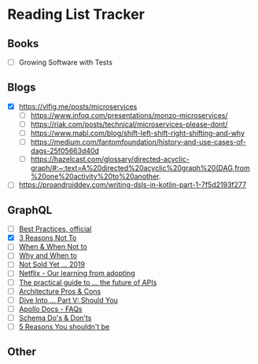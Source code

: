 # Reading List Tracker
## Books

- [ ] Growing Software with Tests

## Blogs
- [x] https://vlfig.me/posts/microservices
  - [ ] https://www.infoq.com/presentations/monzo-microservices/
  - [ ] https://riak.com/posts/technical/microservices-please-dont/
  - [ ] https://www.mabl.com/blog/shift-left-shift-right-shifting-and-why
  - [ ] https://medium.com/fantomfoundation/history-and-use-cases-of-dags-25f05663d40d
  - [ ] https://hazelcast.com/glossary/directed-acyclic-graph/#:~:text=A%20directed%20acyclic%20graph%20(DAG,from%20one%20activity%20to%20another.
-  [ ] https://proandroiddev.com/writing-dsls-in-kotlin-part-1-7f5d2193f277

## GraphQL
- [ ] [Best Practices, official](https://graphql.org/learn/best-practices/)
- [x] [3 Reasons Not To](https://blog.hitchhq.com/graphql-3-reasons-not-to-use-it-7715f60cb934) 
- [ ] [When & When Not to](https://www.partech.nl/nl/publicaties/2020/06/when-and-when-not-to-use-graphql)
- [ ] [Why and When to](https://dzone.com/articles/why-and-when-to-use-graphql-1)
- [ ] [Not Sold Yet ... 2019](https://www.infoq.com/presentations/netflix-graphql/)
- [ ] [Netflix - Our learning from adopting](https://netflixtechblog.com/our-learnings-from-adopting-graphql-f099de39ae5f)
- [ ] [The practical guide to ... the future of APIs](https://techbeacon.com/app-dev-testing/practical-guide-graphql-future-apis)
- [ ] [Architecture Pros & Cons](https://www.altexsoft.com/blog/engineering/graphql-core-features-architecture-pros-and-cons/)
- [ ] [Dive Into ... Part V: Should You](https://marmelab.com/blog/2017/09/08/dive-into-graphql-part-v-should-you-use-graphql.html)
- [ ] [Apollo Docs - FAQs](https://www.apollographql.com/docs/resources/faq/)
- [ ] [Schema Do's & Don'ts](https://www.conferencecast.tv/talk-25842-the-dos-and-donts-for-your-schema-and-graphql-operations)
- [ ] [5 Reasons You shouldn't be](https://blog.logrocket.com/5-reasons-you-shouldnt-be-using-graphql-61c7846e7ed3/)

## Other
